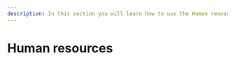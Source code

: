 ```yaml
---
description: In this section you will learn how to use the Human resources (HR) module.
---
```


# Human resources

